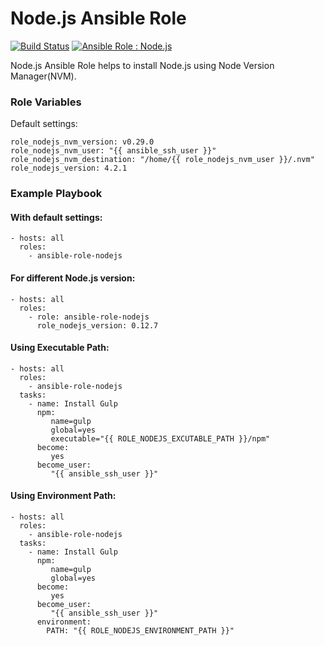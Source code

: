 # Node.js Ansible Role

[![Build Status](https://travis-ci.org/w3aran/ansible-role-nodejs.svg?branch=master)](https://travis-ci.org/w3aran/ansible-role-nodejs) 
[![Ansible Role : Node.js](https://img.shields.io/badge/ansible--galaxy-role-blue.svg)](https://galaxy.ansible.com/detail#/role/6138)

Node.js Ansible Role helps to install Node.js using Node Version Manager(NVM).

### Role Variables

Default settings:

```
role_nodejs_nvm_version: v0.29.0
role_nodejs_nvm_user: "{{ ansible_ssh_user }}"
role_nodejs_nvm_destination: "/home/{{ role_nodejs_nvm_user }}/.nvm"
role_nodejs_version: 4.2.1
```

### Example Playbook

#### With default settings:

```
- hosts: all
  roles:
    - ansible-role-nodejs
```

#### For different Node.js version:

```
- hosts: all
  roles:
    - role: ansible-role-nodejs
      role_nodejs_version: 0.12.7
```

#### Using Executable Path:

```
- hosts: all
  roles:
    - ansible-role-nodejs
  tasks:
    - name: Install Gulp
      npm:
         name=gulp
         global=yes
         executable="{{ ROLE_NODEJS_EXCUTABLE_PATH }}/npm"
      become:
         yes
      become_user:
         "{{ ansible_ssh_user }}"
```

#### Using Environment Path:

```
- hosts: all
  roles:
    - ansible-role-nodejs
  tasks:
    - name: Install Gulp
      npm:
         name=gulp
         global=yes
      become:
         yes
      become_user:
         "{{ ansible_ssh_user }}"
      environment:
        PATH: "{{ ROLE_NODEJS_ENVIRONMENT_PATH }}"
```
